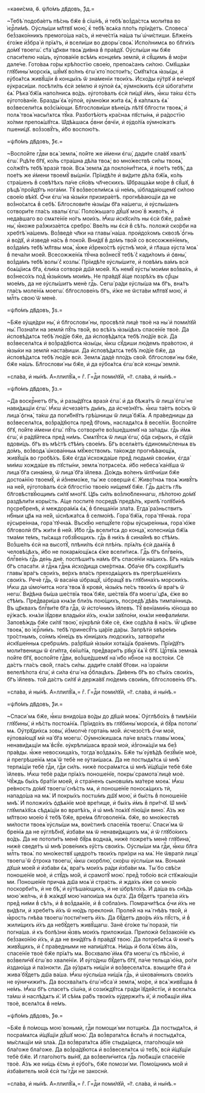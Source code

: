 =каѳи́сма, ѳ҃. ѱл҃о́мъ дв҃довъ, ѯ҃д.=

~Тебѣ̀ подоба́етъ пѣ́снь бж҃е в̾ сїѡ́нѣ, и҆ тебѣ̀ воз̾да́стсѧ моли́тва во
і҆єрⷭ҇ли́мѣ. Оу҆слы́ши мл҃твꙋ мою̀, к̾ тебѣ̀ всѧ́ка пло́ть прїи́детъ. Словеса̀
без̾зако́нникъ премого́ша на́съ, и҆ нече́стїѧ на́ша ты̀ ѡ҆чи́стиши. Бл҃же́нъ
є҆го́же и҆з̾бра̀ и҆ прїѧ́тъ, и҆ всели́ши во дворы̀ своѧ̀. И҆спо́лнимсѧ во
бл҃ги́хъ до́мꙋ твоегѡ̀. ст҃а̀ цр҃кви твоѧ̀ ди́вна в̾ пра́вдꙋ. Оу҆слы́ши ны бж҃е
спаси́телю на́шъ, ᲂу҆пова́нїе всѣ́мъ конце́мъ землѝ, и҆ сꙋ́щимъ в̾ мо́ри
дале́че. Гото́ваѧ го́ры крѣ́постїю свое́ю, препоѧ́санъ си́лою. Смꙋща́ѧи
глꙋбины̀ морскі́ѧ, шꙋ́мꙋ во́лнъ є҆гѡ̀ кто̀ постои́тъ; Смꙋтѧ́тсѧ ꙗ҆зы́цы, и҆
ᲂу҆боѧ́тсѧ живꙋ́щїи в̾ концы́хъ ѿ зна́менїи твои́хъ. И҆схо́ды ᲂу҆́трꙋ и҆
ве́черꙋ ᲂу҆краси́ши. посѣти́лъ є҆сѝ зе́млю и҆ ᲂу҆поѝ є҆ѧ̀, ᲂу҆мно́жилъ є҆сѝ
ѡ҆бога́тити є҆ѧ̀. Рѣка̀ бж҃їѧ напо́лнисѧ во́дъ. ᲂу҆гото́валъ є҆сѝ пи́щꙋ и҆́мъ,
ꙗ҆́кѡ та́кѡ є҆́сть ᲂу҆гото́ванїе. Бразды̀ є҆ѧ̀ ᲂу҆поѝ, ᲂу҆мно́жи жи́та є҆ѧ̀,
в̾ ка́плѧхъ є҆ѧ̀ воз̾весели́тсѧ воз̾сїѧ́ющи. Бл҃гослови́ши вѣне́цъ лѣ́тꙋ
бл҃гости твоеѧ̀, и҆ полѧ̀ твоѧ̀ насы́тѧтсѧ тꙋ́ка. Разботѣ́ютъ кра́снаѧ пꙋсты́нѧ,
и҆ ра́достїю хо́лми препоѧ́шꙋтсѧ. Ѡ҆дѣ́ѧшасѧ ѻ҆́вни ѻ҆́вчїи, и҆ ᲂу҆до́лїѧ
ᲂу҆мно́жатъ пшени́цꙋ. воз̾зовꙋ́тъ, и҆́бо воспою́тъ.

=ѱл҃о́мъ дв҃довъ, ѯ҃є.=

~Воспо́йте гдⷭ҇ви всѧ̀ землѧ̀, по́йте же и҆́мени є҆гѡ̀, дади́те сла́вꙋ хвалѣ̀
є҆гѡ̀. Рцѣ́те бг҃ꙋ, ко́ль стра́шна дѣ́ла твоѧ̀; во мно́жествѣ си́лы твоеѧ̀,
со́лжꙋтъ тебѣ̀ вразѝ твоѝ. Всѧ̀ землѧ̀ да покло́нит̾тисѧ, и҆ пое́тъ тебѣ̀, да
пое́тъ же и҆́мени твоемꙋ̀ вы́шнїи. Прїидѣ́те и҆ ви́дите дѣ́ла бж҃їѧ, ко́ль
стра́шенъ в̾ совѣ́тѣхъ па́че сн҃о́въ чл҃ческихъ. Ѡ҆браща́ѧи мо́ре в̾ сꙋ́шꙋ, в̾
рѣцѣ̀ про́йдꙋтъ нога́ми. Тꙋ̀ воз̾весели́мсѧ ѡ҆ не́мъ, ѡ҆блада́ющемꙋ си́лою
свое́ю вѣ́кꙋ. Ѻ҆́чи є҆гѡ̀ на ꙗ҆зы́ки призира́етѣ. прогнѣ́вающїи да не
воз̾но́сѧтсѧ в̾ себѣ̀. Бл҃гослови́те ꙗ҆зы́цы бг҃а на́шегѡ, и҆ ᲂу҆слы́шанъ
сотвори́те гла́съ хвалы̀ є҆гѡ̀. Поло́жьшаго дꙋ́шꙋ мою̀ в̾ живо́тъ, и҆ неда́вшаго
во смѧте́нїе но́гъ мои́хъ. Ꙗ҆́кѡ и҆скꙋси́лъ ны є҆сѝ бж҃е, раз̾жѐ ны̀, ꙗ҆́коже
раз̾жиза́етсѧ сребро̀. Вве́лъ ны є҆сѝ в̾ сѣ́ть. положѝ ско́рби на хребтѣ̀
на́шемъ. Воз̾ведѐ чл҃ки на главы̀ на́ша. прои҆до́хомъ сквозѣ̀ ѻ҆́гнь и҆ во́дꙋ,
и҆ и҆зведѐ на́съ в̾ поко́й. Вни́дꙋ в̾ до́мъ тво́й со всесожже́нїемъ, воз̾да́мъ
тебѣ̀ мл҃твы моѧ̀, ꙗ҆́же и҆з̾реко́стѣ ᲂу҆стнѣ̀ моѝ, и҆ гл҃аша ᲂу҆ста̀ моѧ̀ в̾
печа́ли мое́й. Всесожже́нїѧ тꙋ́чна воз̾несꙋ̀ тебѣ̀ с̾ кади́ломъ и҆ ѻ҆вны̀,
воз̾да́мъ тебѣ̀ волы̀ с̾ козлы̀. Прїидѣ́те ᲂу҆слы́шите, и҆ повѣ́мъ ва́мъ всѝ
боѧ́щїисѧ бг҃а, є҆ли́ка сотворѝ дш҃ѝ мое́й. Къ немꙋ̀ ᲂу҆сты̀ мои́ми
воз̾ва́хъ, и҆ воз̾несо́хъ под̾ ꙗ҆҆зы́комъ мои́мъ. Не пра́вдꙋ а҆́ще позрѣ́хъ въ
срⷣцы мое́мъ, да не ᲂу҆слы́шитъ менѐ гдⷭ҇ь. Сегѡ̀ ра́ди ᲂу҆слы́ша мѧ бг҃ъ,
внѧ́тъ гла́съ моле́нїѧ моегѡ̀. бл҃гослове́нъ бг҃ъ, и҆́же не ѿста́ви мл҃твꙋ
мою̀, и҆ млⷭ҇ть свою̀ ѿ менѐ.

=ѱл҃о́мъ дв҃довъ, ѯ҃ѕ.=

~Бж҃е ᲂу҆ще́дри ны̀, и҆ бл҃гослови́ ны, просвѣтѝ лицѐ твоѐ на ны̀ и҆
поми́лꙋй ны̀. Позна́ти на землѝ пꙋ́ть тво́й, во всѣ́хъ ꙗ҆зы́цѣхъ спасе́нїе
твоѐ. Да и҆сповѣ́дѧтсѧ тебѣ̀ лю́дїе бж҃е, да и҆сповѣ́дѧтсѧ тебѣ̀ лю́дїе всѝ.
Да воз̾веселѧ́тсѧ и҆ воз̾ра́дꙋютсѧ ꙗ҆зы́цы, ꙗ҆́кѡ сꙋ́диши лю́демъ пра́вотою, и҆
ꙗ҆зы́ки на землѝ наста́виши. Да и҆сповѣ́дѧтсѧ тебѣ̀ лю́дїе бж҃е, да
и҆сповѣ́дѧтсѧ тебѣ̀ лю́дїе всѝ. Землѧ̀ дадѐ пло́дъ сво́й. бл҃гослови́ ны
бж҃е, бж҃е на́шъ. Бл҃гослови́ ны бж҃е, и҆ да ᲂу҆боѧ́тсѧ є҆гѡ̀ всѝ концы̀
землѝ.

=сла́ва, и҆ ны́нѣ. А҆=ллилꙋ́їѧ,= гⷤ. Г=дⷭ҇и поми́лꙋй, =г҃. сла́ва, и҆ ны́нѣ.=

=ѱл҃о́мъ дв҃довъ, ѯ҃з.=

~Да воскрⷭ҇нетъ бг҃ъ, и҆ разы́дꙋтсѧ вразѝ є҆гѡ̀. и҆ да бѣжа́тъ ѿ лица̀ є҆гѡ̀
не нави́дѧщїи є҆гѡ̀. Ꙗ҆́кѡ и҆счеза́етъ ды́мъ, да и҆сче́знꙋтъ. ꙗ҆́кѡ та́етъ
во́скъ ѿ лица̀ ѻ҆гнѧ̀, та́кѡ да поги́бнꙋтъ грѣ́шницы ѿ лица̀ бж҃їѧ. А҆
пра́ведницы да воз̾веселѧ́тсѧ, воз̾ра́дꙋютсѧ пре́д̾ бг҃омъ, насладѧ́тсѧ в̾
весе́лїи. Воспо́йте бг҃ꙋ, по́йте и҆́мени є҆гѡ̀. пꙋ́ть сотвори́те воз̾ше́дшемꙋ
на за́пады. гдⷭ҇ь и҆́мѧ є҆гѡ̀, и҆ ра́дꙋйтесѧ пред̾ ни́мъ. Смѧтꙋ́тсѧ ѿ лица̀
є҆гѡ̀, ѻ҆ц҃а си́рыхъ, и҆ сꙋдїѝ вдови́цъ. бг҃ъ въ мѣ́стѣ ст҃ѣ́мъ свое́мъ. Бг҃ъ
вселѧ́етъ є҆диномы́сленыѧ въ до́мъ, воз̾водѧ̀ ѡ҆кова́нныѧ мꙋ́жествомъ. та́кожде
прогнѣ́вающїѧ, живꙋ́щїѧ во гробѣ́хъ. Бж҃е є҆гда̀ и҆схожда́ше пред̾ людьмѝ
свои́ми, є҆гда̀ ми́мѡ хожда́ше въ пꙋсты́ни, землѧ̀ потрѧсе́сѧ. и҆́бо небеса̀
ка́нꙋша ѿ лица̀ бг҃а сина́ина, ѿ лица̀ бг҃а і҆и҃лева. До́ждь во́ленъ ѿлꙋчи́ши
бж҃е достоѧ́нїю твоемꙋ̀, и҆ и҆з̾немо́же, ты́ же совершѝ є҆̀. Живо́тнаѧ твоѧ̀
живꙋ́тъ на не́й, ᲂу҆гото́валъ є҆сѝ бл҃гостїю твое́ю ни́щемꙋ бж҃е. Гдⷭ҇ь да́стъ
гл҃ъ бл҃говѣствꙋ́ющимъ си́лꙋ мно́гꙋ. Цр҃ь си́лъ воз̾лю́бленнагѡ, лѣ́потою до́мꙋ
раздѣли́ти коры́сть. А҆́ще поспитѐ посредѣ̀ предѣ́лъ, крилѣ̀ голꙋби́нѣ
посре́бренѣ, и҆ междора́мїѧ є҆ѧ̀, в̾ блеща́нїи зла́та. Е҆гда̀ ра́зньствитъ
нбⷭ҇ныи цр҃ѧ на не́й, ѡ҆снѣжа́тсѧ в̾ селмо́нѣ. Гора̀ бж҃їѧ, гора̀ тꙋчна́ѧ.
гора̀ ᲂу҆сыре́ннаѧ, гора̀ тꙋчна́ѧ. Въскꙋ́ю непщꙋ́ете го́ры ᲂу҆сыре́нныѧ, гора̀
ю҆́же бл҃говолѝ бг҃ъ жи́ти в̾ не́й. И҆́бо гдⷭ҇ь всели́тсѧ до конца̀, колесни́ца
бж҃їѧ тма́ми те́мъ, ты́сѧща гобзꙋ́ющихъ. гдⷭ҇ь в̾ ни́хъ в̾ сина́йнѣ во ст҃ѣ́мъ.
Воз̾ше́лъ є҆сѝ на высотꙋ̀, плѣни́лъ є҆сѝ плѣ́нъ. прїѧ́лъ є҆сѝ даѧ́нїѧ в̾
человѣ́цѣхъ, и҆́бо не покарѧ́ющїѧсѧ є҆́же всели́тисѧ. Гдⷭ҇ь бг҃ъ блгⷭ҇ве́нъ,
блгⷭ҇ве́нъ гдⷭ҇ь де́нь днѐ. поспѣши́тъ на́мъ бг҃ъ спасе́нїи на́шихъ. Бг҃ъ
на́шъ бг҃ъ спаса́ти. и҆ гдⷭ҇нѧ гдⷭ҇нѧ и҆схо́дища сме́ртнаѧ. Ѻ҆ба́че бг҃ъ
сокрꙋши́тъ главы̀ вра́гъ свои́хъ, ве́рхъ вла́съ преходѧ́щихъ въ прегрѣше́нїихъ
свои́хъ. Речѐ гдⷭ҇ь, ѿ васа́на ѡ҆бращꙋ̀, ѡ҆бращꙋ̀ въ глꙋбина́хъ морски́хъ.
Ꙗ҆́кѡ да ѡ҆мо́читсѧ нога̀ твоѧ̀ в̾ кровѝ, ꙗ҆зы́къ пе́съ твои́хъ ѿ вра́гъ ѿ
негѡ̀. Ви́дѣна бы́ша ше́ствїѧ твоѧ̀ бж҃е, ше́ствїѧ бг҃а моегѡ̀ цр҃ѧ, є҆́же во
ст҃ѣ́мъ. Пред̾вари́ша кнѧ́зи бли́зъ пою́щихъ, посредѣ̀ дѣ́въ тимпа́нницъ. Въ
цр҃квахъ блгⷭ҇ви́те бг҃а гдⷭ҇а, ѿ и҆сто́чникъ і҆и҃левъ. Тꙋ̀ венїами́нь ю҆́ноша
во ᲂу҆́жасѣ. кнѧ́зи і҆ꙋ́дови влады́ки и҆́хъ, кнѧ́зи заꙋло́ни, кнѧ́зи
неѳфали́мли. Заповѣ́ждь бж҃е си́лꙋ твою̀, ᲂу҆крѣпѝ бж҃е сѐ, є҆́же содѣ́ла в̾
на́съ. Ѿ цр҃кве твоеѧ̀, во і҆єрⷭ҇ли́мъ. тебѣ̀ принесꙋ́тъ ца́рїе да́ры. Запрѣтѝ
ѕвѣре́мъ тро́стнымъ, со́нмъ ю҆не́цъ въ ю҆ни́цахъ людски́хъ, затвори́ти
и҆скꙋше́нныѧ сребрѡ́мъ. раз̾рꙋшѝ ꙗ҆зы́ки хотѧ́щїѧ бра́немъ. Прїи́дꙋтъ
моли́твеницы ѿ є҆ги́пта, є҆ѳїѡ́пїѧ, пред̾вари́тъ рꙋка̀ є҆ѧ̀ к̾ бг҃ꙋ. Црⷭ҇твїѧ
земна́ѧ по́йте бг҃ꙋ, воспо́йте гдⷭ҇ви, воз̾ше́дшемꙋ на́ нб҃о нбⷭ҇ное на
восто́ки. Сѐ да́стъ гла́съ сво́й, гла́съ си́лы. дади́те сла́вꙋ бг҃ови. на
і҆зра́или велелѣ́пота є҆гѡ̀, и҆ си́ла є҆гѡ̀ на ѻ҆́блацѣхъ. Ди́венъ бг҃ъ во
ст҃ы́хъ свои́хъ, бг҃ъ і҆и҃левъ. то́й да́стъ си́лꙋ и҆ держа́вꙋ лю́демъ свои́мъ,
бл҃гослове́нъ бг҃ъ.

=сла́ва, и҆ ны́нѣ. А҆=ллилꙋ́їѧ,= гⷤ. Г=дⷭ҇и поми́лꙋй, =г҃. сла́ва, и҆ ны́нѣ.=

=ѱл҃о́мъ дв҃довъ, ѯ҃и.=

~Спаси́ мѧ бж҃е, ꙗ҆́кѡ внидо́ша во́ды до дꙋшѝ моеѧ̀. Оу҆глѣбо́хъ в̾ тимѣ́нїи
глꙋбины̀, и҆ нѣ́сть постоѧ́нїѧ. Прїидо́хъ въ глꙋбины̀ морскі́ѧ, и҆ бꙋ́рѧ
потопи́ мѧ. Оу҆трꙋди́хсѧ зовы̀, и҆з̾молчѐ горта́нь мо́й. и҆счезо́стѣ ѻ҆́чи
моѝ, ᲂу҆пова́ющꙋ мѝ на́ бг҃а моегѡ̀. Оу҆мно́жишасѧ па́че вла́съ главы̀ моеѧ̀,
ненави́дѧщїи мѧ̀ в̾сꙋ́е. ᲂу҆крѣпи́шасѧ вразѝ моѝ, и҆з̾гонѧ́щїи мѧ без̾
пра́вды. ꙗ҆́же невосхища́хъ, тогда̀ воз̾даѧ́хъ. Бж҃е ты̀ ᲂу҆вѣ́дѣ безꙋ́мїе
моѐ, и҆ прегрѣше́нїѧ моѧ̀ ѿ тебѐ не ᲂу҆таи́шасѧ. Да не постыдѧ́тсѧ ѡ҆ мнѣ̀
терпѧ́щїи тебѐ гдⷭ҇и, гдⷭ҇и си́лъ. нижѐ посра́мѧтсѧ ѡ҆ мнѣ̀ и҆́щꙋщїи тебѐ
бж҃е і҆и҃левъ. Ꙗ҆́кѡ тебѐ ра́ди прїѧ́хъ поноше́нїе, покры̀ срамота̀ лицѐ
моѐ. Чꙋ́ждь бы́хъ бра́тїи мое́й, и҆ стра́ненъ сыновѡ́мъ ма́тере моеѧ̀. Ꙗ҆́кѡ
ре́вность до́мꙋ твоегѡ̀ снѣ́сть мѧ, и҆ поноше́нїе поносѧ́щихъ тѝ, нападо́ша на
мѧ̀. И҆ покры́хъ постѡ́мъ дш҃ꙋ мою̀, и҆ бы́сть в̾ поноше́нїе мнѣ̀. И҆ положи́хъ
ѻ҆дѣѧ́нїе моѐ вре́тище, и҆ бы́хъ и҆́мъ в̾ при́тчꙋ. Ѡ҆ мнѣ̀ глꙋмлѧ́хꙋсѧ
сѣдѧ́щїи во вратѣ́хъ, и҆ ѡ҆ мнѣ̀ поѧ́хꙋ пїю́щїи вино̀. А҆́зъ же мл҃твою мое́ю
к̾ тебѣ̀ бж҃е, вре́мѧ бл҃говоле́нїѧ. бж҃е, во мно́жествѣ ми́лости твоеѧ̀
ᲂу҆слы́ши мѧ, вои́стинѣ спасе́нїѧ твоегѡ̀. Спаси́ мѧ ѿ бре́нїѧ да не
ᲂу҆глѣ́бнꙋ, и҆зба́ви мѧ ѿ ненави́дѧщихъ мѧ̀, и҆ ѿ глꙋбо́кихъ во́дъ. Да не
потопи́тъ менѐ бꙋ́рѧ водна́ѧ, нижѐ пожре́тъ менѐ глꙋбина̀, нижѐ сведе́тъ ѡ҆
мнѣ̀ рове́никъ ᲂу҆́стъ свои́хъ. Оу҆слы́ши мѧ гдⷭ҇и, ꙗ҆́кѡ бл҃га млⷭ҇ть твоѧ̀. по
мно́жествꙋ щедро́тъ твои́хъ при́зри на мѧ̀. Не ѿвратѝ лица̀ твоегѡ̀ ѿ ѻ҆́трока
твоегѡ̀, ꙗ҆́кѡ скорблю̀, ско́рѡ ᲂу҆слы́ши мѧ. Воньмѝ дꙋшѝ мое́й и҆ и҆зба́ви
є҆ѧ̀, вра́гъ мои́хъ ра́ди и҆зба́ви мѧ. Ты́ бо свѣ́си поноше́нїе моѐ, и҆ стꙋ́дъ
мо́й, и҆ срамотꙋ̀ мою̀. пред̾ тобо́ю всѝ стꙋжа́ющїи ми. Поноше́нїе прича́ѧ
дш҃а моѧ̀ и҆ стра́сть. и҆ жда́хъ и҆́же со мно́ю поскорби́тъ, и҆ не бѣ̀, и҆
ᲂу҆тѣша́ющихъ, и҆ не ѡ҆брѣто́хъ. И҆ да́ша въ снѣ́дь мою̀ же́лчь, и҆ в̾ жа́ждꙋ
мою̀ напои́ша мѧ ѻ҆цта̀. Да бꙋ́детъ трапе́за и҆́хъ пред̾ ни́ми в̾ сѣ́ть, и҆ в̾
воз̾даѧ́нїе, и҆ в̾ собла́знъ. Помрачи́тѣсѧ ѻ҆́чи и҆́хъ не ви́дѣти, и҆ хребе́тъ
и҆́хъ ѿ ню́дъ преклонѝ. Проле́й на нѧ̀ гнѣ́въ тво́й, и҆ ꙗ҆́рость гнѣ́ва твоегѡ̀
пости́гнетъ и҆́хъ. Да бꙋ́детъ дво́ръ и҆́хъ пꙋ́стъ, и҆ в̾ жили́щихъ и҆́хъ да
небꙋ́детъ живꙋ́щагѡ. Занѐ є҆го́же ты̀ поразѝ, ті́и погна́ша. и҆ къ болѣ́зни
ꙗ҆́звъ мои́хъ приложи́ша. Приложѝ без̾зако́нїе къ без̾зако́нїю и҆́хъ, и҆ да
не вни́дꙋтъ в̾ пра́вдꙋ твою̀. Да потребѧ́тсѧ ѿ кни́гъ живꙋ́щихъ, и҆ с̾
пра́ведными не напи́шꙋтсѧ. Ни́щь и҆ болѧ̀ є҆́смь а҆́зъ, спасе́нїе твоѐ бж҃е
прїѧ́тъ мѧ. Восхвалю̀ и҆́мѧ бг҃а моегѡ̀ съ пѣ́снїю, и҆ воз̾вели́чꙋ є҆гѡ̀ во
хвале́нїи. И҆ ᲂу҆го́днѡ бꙋ́детъ бг҃ꙋ, па́че тельца̀ ю҆́на, ро́ги и҆здаю́ща и҆
па́знокти. Да ᲂу҆́зрѧтъ ни́щїи и҆ воз̾веселѧ́тсѧ. взыщи́те бг҃а и҆ жива̀
бꙋ́детъ дш҃а ва́ша. Ꙗ҆́кѡ ᲂу҆слы́ша ни́щїѧ гдⷭ҇ь, и҆ ѡ҆кова́нныхъ свои́хъ не
ᲂу҆ничижи́тъ. Да восхва́лѧтъ є҆гѡ̀ нб҃са̀ и҆ землѧ̀, мо́ре, и҆ всѧ̀ живꙋ́щаѧ в̾
не́мъ. Ꙗ҆́кѡ бг҃ъ спасе́тъ сїѡ́на, и҆ сози́ждꙋтсѧ гра́ди і҆ꙋде́йстїи, и҆
вселѧ́тсѧ та́мѡ и҆ наслѣ́дѧтъ и҆̀. И҆ сѣ́мѧ ра́бъ твои́хъ ᲂу҆держи́тъ и҆̀, и҆
лю́бѧщїи и҆́мѧ твоѐ, вселѧ́тсѧ в̾ не́мъ.

=ѱл҃о́мъ дв҃довъ, ѯ҃ѳ.=

~Бж҃е в̾ по́мощь мою̀ воньмѝ, гдⷭ҇и помощи́ ми потщи́сѧ. Да постыдѧ́тсѧ, и҆
посра́мѧтсѧ и҆́щꙋщїи дꙋ́шꙋ мою̀. Да воз̾вратѧ́тсѧ в̾спѧ́ть и҆ постыдѧ́тсѧ,
мы́слѧщїи мѝ ѕла́ѧ. Да воз̾вратѧ́тсѧ а҆́бїе стыдѧ́щесѧ, глаго́лющїи мѝ
бла́гоже бла́гоже. Да воз̾ра́дꙋютсѧ и҆ воз̾веселѧ́тсѧ ѡ҆ тебѣ̀, всѝ и҆́щꙋщїи
тебѐ бж҃е. И҆ глаго́лютъ вы́нꙋ, да воз̾вели́читсѧ гдⷭ҇ь лю́бѧщїи спасе́нїе
твоѐ. А҆́зъ же ни́щь є҆́смь и҆ ᲂу҆бо́гъ, бж҃е помози́ ми. Помо́щникъ мо́й и҆
и҆зба́витель мо́й є҆сѝ ты̀ гдⷭ҇и не закоснѝ.

=сла́ва, и҆ ны́нѣ. А҆=ллилꙋ́їѧ,= гⷤ. Г=дⷭ҇и поми́лꙋй, =г҃. сла́ва, и҆ ны́нѣ.=

